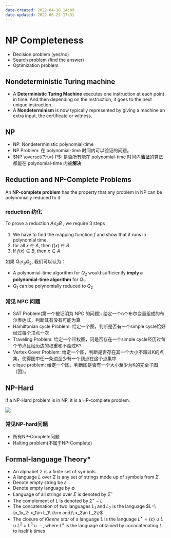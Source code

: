 ```yaml
---
date-created: 2022-04-18 14:09
date-updated: 2022-06-22 17:31
---
```


# NP Completeness

- Decision problem (yes/no)
- Search problem (find the answer)
- Optimization problem

## Nondeterministic Turing machine

- A **Deterministic Turing Machine** executes one instruction at each point in time. And then depending on the instruction, it goes to the next unique instruction.
- A **Nondeterminism** is now typically represented by giving a machine an extra input, the certificate or witness.

## NP

- NP: Nondeterministic polynomial-time
- NP Problem: 在 polynomial-time 时间内可以验证的问题。
- $NP \overset{?}{=} P$: 是否所有能在 polynomial-time 时间内**验证**的算法都能在 polynomial-time 内被**解决**

## Reduction and NP-Complete Problems

An **NP-complete problem** has the property that any problem in NP can be polynomially reduced to it.

### reduction 约化

To prove a reduction $A\le_P B$ , we require 3 steps

1. We have to find the mapping function $f$ and show that it runs in polynomial time.
2. for all $x \in A$, then $f(x) \in B$
3. If $f(x)\in B$, then $x\in A$

如果 $Q_1\le_p Q_2$, 我们可以认为：

- A polynomial-time algorithm for $Q_2$ would sufficiently **imply a polynomial-time algorithm** for $Q_1$.
- $Q_1$ can be polynomially reduced to $Q_2$

### 常见 NPC 问题

- SAT Problem(第一个被证明为 NPC 的问题): 给定一个n个布尔变量组成的布尔表达式，判断其有没有可能为真
- Hamiltonian cycle Problem: 给定一个图，判断是否有一个simple cycle恰好经过每个顶点一次
- Traveling Problem: 给定一个带权图，问是否存在一个simple cycle经历过每个节点且经历边的权重和不超过K?
- Vertex Cover Problem: 给定一个图，判断是否存在其一个大小不超过K的点集，使得图中任一条边至少有一个顶点在这个点集中
- clique problem: 给定一个图，判断图是否有一个大小至少为K的完全子图（团）。

## NP-Hard

If a NP-Hard problem is in NP, it is a HP-complete problem.

![](https://zerokei-imgurl.oss-cn-hangzhou.aliyuncs.com/img/3333.png)

### 常见NP-hard问题

- 所有NP-Complete问题
- Halting problem(不属于NP-Complete)

## Formal-language Theory*

- An alphabet $\Sigma$ is a finite set of symbols
- A language $L$ over $\Sigma$ is any set of strings mode up of symbols from $\Sigma$
- Denote empty string be $\varepsilon$
- Denote empty language by $\emptyset$
- Language of all strings over $\Sigma$ is denoted by $\Sigma^{\star}$
- The complement of $L$ is denoted by $\Sigma^{\star}-L$
- The concatenation of two languages $L_1$ and $L_2$ is the language $L=\{x_1x_2: x_1\in L_1\ {\rm and}\ x_2\in L_2\}$
- The closure of _Kleene star_ of a language $L$ is the language $L^{\star}=\{\varepsilon\}\cup L\cup L^2\cup L^3\cup \cdots$, where $L^k$ is the language obtained by cocncatenating $L$ to itself $k$ times
